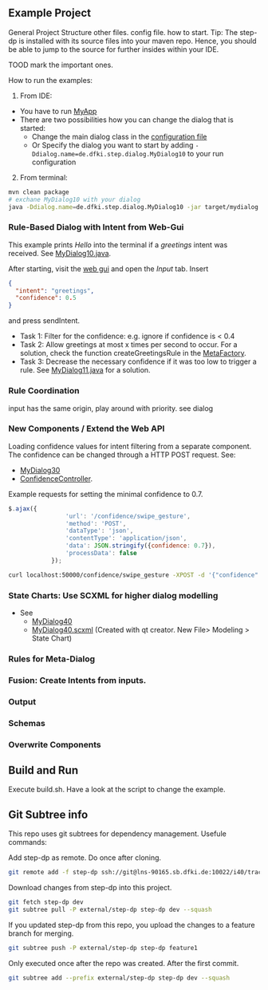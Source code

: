 
## Example Project
General Project Structure
other files. config file. how to start.
Tip: The step-dp is installed with its source files into your maven repo. Hence, you should be able to jump to the source for further insides within your IDE.

TOOD mark the important ones.


How to run the examples:
1. From IDE:
- You have to run [MyApp](/src/main/java/de/dfk/step/app/MyApp.java)
- There are two possibilities how you can change the dialog that is started:
	- Change the main dialog class in the [configuration file](/src/main/resources/application.yml)
	- Or Specify the dialog you want to start by adding `-Ddialog.name=de.dfki.step.dialog.MyDialog10` to your run configuration


2. From terminal: 
```bash
mvn clean package
# exchane MyDialog10 with your dialog 
java -Ddialog.name=de.dfki.step.dialog.MyDialog10 -jar target/mydialog.jar
```



### Rule-Based Dialog with Intent from Web-Gui
This example prints *Hello* into the terminal if a *greetings* intent was received.
See [MyDialog10.java](src/main/java/de/dfki/step/dialog/MyDialog10.java). 

After starting, visit the [web gui](http://localhost:50000/) and open the *Input* tab. Insert
```json
{
  "intent": "greetings",
  "confidence": 0.5
}
```
and press sendIntent.


- Task 1: Filter for the confidence: e.g. ignore if confidence is < 0.4
- Task 2: Allow greetings at most x times per second to occur. For a solution, check the function createGreetingsRule in the [MetaFactory](src/main/java/de/dfki/step/dialog/MetaFactory.java).
- Task 3: Decrease the necessary confidence if it was too low to trigger a rule. See [MyDialog11.java](src/main/java/de/dfki/step/dialo/MyDialog11.java) for a solution.

### Rule Coordination
input has the same origin, play around with priority. see dialog


### New Components / Extend the Web API
Loading confidence values for intent filtering from a separate component.
The confidence can be changed through a HTTP POST request.
See:
- [MyDialog30](src/main/java/de/dfki/step/dialog/MyDialog30.java)
- [ConfidenceController](src/main/java/de/dfki/step/web/ConfidenceController.java).

Example requests for setting the minimal confidence to 0.7.
```javascript
$.ajax({
                'url': '/confidence/swipe_gesture',
                'method': 'POST',
                'dataType': 'json',
                'contentType': 'application/json',
                'data': JSON.stringify({confidence: 0.7}),
                'processData': false
            });
````

```bash
curl localhost:50000/confidence/swipe_gesture -XPOST -d '{"confidence":0.7}' -H "Content-Type: application/json"
```


### State Charts: Use SCXML for higher dialog modelling
- See
	- [MyDialog40](src/main/java/de/dfki/step/dialog/MyDialog40.java)
	- [MyDialog40.scxml](src/main/resources/sc/MyDialog40.scxml) (Created with qt creator. New File> Modeling > State Chart)



### Rules for Meta-Dialog





### Fusion: Create Intents from inputs.

### Output

### Schemas

### Overwrite Components





## Build and Run
Execute build.sh. Have a look at the script to change the example.

## Git Subtree info
This repo uses git subtrees for dependency management.
Usefule commands:

Add step-dp as remote. Do once after cloning.
```bash
git remote add -f step-dp ssh://git@lns-90165.sb.dfki.de:10022/i40/tractat/step-dp/step-dp.git
```

Download changes from step-dp into this project.
```bash
git fetch step-dp dev
git subtree pull -P external/step-dp step-dp dev --squash
```

If you updated step-dp from this repo, you upload the changes to a feature branch for merging.
```bash
git subtree push -P external/step-dp step-dp feature1
```

Only executed once after the repo was created. After the first commit.
```bash
git subtree add --prefix external/step-dp step-dp dev --squash
```

